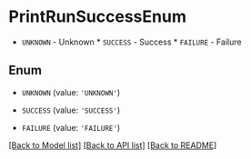 # PrintRunSuccessEnum

* `UNKNOWN` - Unknown * `SUCCESS` - Success * `FAILURE` - Failure

## Enum

* `UNKNOWN` (value: `'UNKNOWN'`)

* `SUCCESS` (value: `'SUCCESS'`)

* `FAILURE` (value: `'FAILURE'`)

[[Back to Model list]](../README.md#documentation-for-models) [[Back to API list]](../README.md#documentation-for-api-endpoints) [[Back to README]](../README.md)


